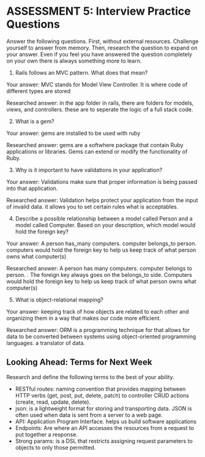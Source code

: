 # ASSESSMENT 5: Interview Practice Questions

Answer the following questions. First, without external resources. Challenge yourself to answer from memory. Then, research the question to expand on your answer. Even if you feel you have answered the question completely on your own there is always something more to learn.   

1. Rails follows an MVC pattern. What does that mean?

  Your answer: MVC stands for Model View Controller. It is where code of different types are stored

  Researched answer: in the app folder in rails, there are folders for models, views, and controllers. these are to seperate the logic of a full stack code. 



2. What is a gem?

  Your answer: gems are installed to be used with ruby

  Researched answer: gems are a softwhere package that contain Ruby applications or libraries. Gems can extend or modify the functionality of Ruby.



3. Why is it important to have validations in your application?

  Your answer: Validations make sure that proper information is being passed into that application.

  Researched answer: Validation helps protect your application from the input of invalid data. it allows you to set certain rules what is acceptables.



4. Describe a possible relationship between a model called Person and a model called Computer. Based on your description, which model would hold the foreign key?

  Your answer: A person has_many computers. computer belongs_to person. computers would hold the foreign key to help us keep track of what person owns what computer(s)

  Researched answer:  A person has many computers. computer belongs to person. . The foreign key always goes on the belongs_to side. Computers would hold the foreign key to help us keep track of what person owns what computer(s)



5. What is object-relational mapping?

  Your answer: keeping track of how objects are related to each other and organizing them in a way that makes our code more efficient. 

  Researched answer: ORM is a programming technique for that allows for data to be converted between systems using object-oriented programming languages. a translator of data.



## Looking Ahead: Terms for Next Week

Research and define the following terms to the best of your ability.
- RESTful routes: naming convention that provides mapping between HTTP verbs (get, post, put, delete, patch) to controller CRUD actions (create, read, update, delete). 
- json: is a lightweight format for storing and transporting data. JSON is often used when data is sent from a server to a web page.
- API: Application Program Interface. helps us build software applications
- Endpoints: Are where an API accesses the resources from a request to put together a response.
- Strong params: is a DSL that restricts assigning request parameters to objects to only those permitted.
